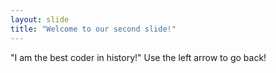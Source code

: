```yaml
---
layout: slide
title: "Welcome to our second slide!"
---
```

"I am the best coder in history!"
Use the left arrow to go back!
